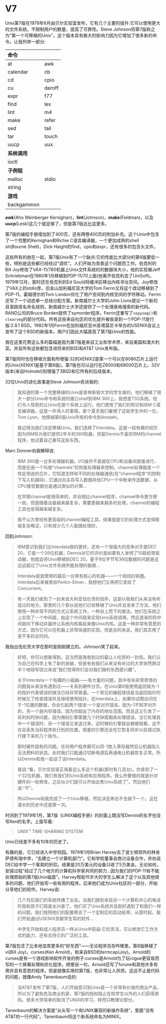 # V7

Unix第7版在1979年6月由贝尔实验室发布，它有几个主要的提升:它可以使用更大的文件系统，不限制用户的数量，提高了可靠性。Steve Johnson将第7版称之为“第一个可移植的Unix”。这个版本具有极大的影响力因为它增加了很多新的命令。让我列举一部分:

|**命令**||
|:--|:--|
|at|awk|
|calendar|cb|
|cd|cpio|
|cu|deroff|
|expr|f77|
|find|lex|
|lint|m4|
|make|refer|
|sed|tail|
|tar|touch|
|uucp|uux|
|**系统调用**||
|ioctl||
|**子例程**||
|malloc|stdio|
|string||
|**游戏**||
|backgammon||

**awk**(Aho Weinberger Kernighan)，**lint**(Johnson)，**make**(Feldman)，以及**uucp**(Lesk)这几个就足够了，但是第7版远比这更多。

第7版的编程手册增加到了400页，还有两卷400页的附加补充。这个Unix中包含了一个完整的Kernighan和Richie C语言编译器，一个更加成熟的shell sh(Bourne Shell)，Dick Haight的find，cpio和expr，还有很多的包含头文件。

这些所有的放在一起，第7版Unix有了一个缺点:它的性能比大部分的第6版要低一些，特别是这些都已经经过“调优”。人们开始为改善这个问题而工作。伯克利的Bill Joy修改了VAX-11/780机器上Unix文件系统的的数据块大小，他的实现被Jeff Schriebman在1980年1月移植到PDP-11/70上面(他离开伯克利去了UniSoft)。1979年12月，那时还在伯克利的Ed Gould将缓冲区移出内核寻址空间。Joy修改了VAX上的*stdio*库，旧金山加利福尼亚大学的Tom Ferrin又将这个改动移植到了PDP-11。霍姆德尔的Tom London优化了用户空间到内核空间的字符移动。Ferrin还写了一个动态单一总线分配方案。新南威尔士大学的John Lions提议一个新的目录路径名命名规则，新南威尔士大学还提供了一个处理表格搜索的新代码。RAND公司的Bruce Borden提供了symorder程序。Ferrin还重写了`copyseg()`和`clearseg`的部分代码。所有这些来自社区的优化提升被收录到一个PDP-11发行版:2.8.1 BSD。1982年1月Ferrin在加利福尼亚州圣塔莫尼卡举办的USENIX会议上宣布了这个BSD的新版本。用户们因此大幅提高了第7版Unix的性能。

我在这里花费这么多的篇幅是因为第7版是来自工业和学术界，来自美国和澳大利亚。并且所有这些都包含进将来的BSD和AT&T Unix发布版。

第7版同时也在移植方面有所增强:32的XENIX2是第一个可以在8086芯片上运行的Unix(XENIX1是基于第6版)。第7版也可以运行在Z8000和68000芯片上。32V版本(来自Holmdel)则增强了3BSD和它所有的后续版本。

32位Unix的进化故事是Steve Johnson告诉我的:

> 我知道的第一个完整移植的Unix是普林斯顿大学的学生做的。他们移植了很大一部分Unix命令和系统的接口shell到IBM 360上。我想是TSS系统。他们令人惊奇的让Unix在那个系统上运行。他们使用了我们的知识和IBM C语言编译器，这是一件诱人的事情。那个夏天我们雇佣了这些学生中的一位，Tom Lyon，他移植第6版Unix所有的命令到Amdahl。

> 我记得当我们决定移植Unix。我们选择了Interdata。这是一段有趣的经历因为IBM将为我们提供2年半的360机器，但是Dennis不喜欢IBM的channel程序，他试着自己重写这些东西。

Marc Donner向我解释说:

> IBM 360是一台多处理器机器。I/O操作不直接在CPU和设备间直接进行，而是在由一个叫做“channels”的附属处理器来控制。channel处理器是一个特定用途的芯片，它知道怎样和不同的处理器通信(在“channel程序”的控制下写入机器码)...它通过向主存写入数据并给CPU一个中断来传送数据，从CPU接受数据也是通过类似的计算...

> 在早期channel是很简单的，并且相比channel程序，channel命令更方便一些。但是随着设备越来越复杂，需要更越来越多的处理，channel的编程工具也变得越来越复杂。

> 我不认为曾经有更高级的channel编程工具，结果就是它的处理方式变得极端复杂晦涩，只有很少几个人能搞处理好。

回到Johnson:

> IBM意识到我们比Interdata做的更好。还有一个很强大的竞争对手是DEC 20，它是一个26位机器，Dennis对它的评价是如果有人发明了10路纸带驱动器，他就会将Unix移植到DEC 20。基于8位字节写36位数据的问题是这远远超过了Unix文件系统所能处理的极限...

> Interdata是我使用的最后一台带有核心的机器——一个绕线的铁圈。Interdata后来被卖给Perkin-Elmer，我想他们又再把它卖给了Concurrent。

> 有一天我们收到了一封来自大利亚伍伦贡的信件，这是以我我们从来没有听说过的地方。那里的几个家伙说他们已经移植了Unix并且发来了方法。他们使用一种非常不同的方式让系统工作，一种自上而下的做法。他们在系统之上实现了一个中间层，由这个中间层来实现Unix系统调用，然后逐渐的将中间层向下移动并最终让系统内核看起来像Unix内核。这是一种非常有意思的方式，因为它可以在机器上非常快速的实现。但是总的来说，我们其实用了差不多的总时间。

我指出伍伦贡大学在那时是刚刚建立的。Johnson笑了起来。

> 好吧，你可以想象得到，这当然是我收到过的最让人吃惊的一封信。我们认为自己在科学上有了新的突破，但是有些我们从来没有听过的大学突然跨过半个地球写信过来说“我们觉得你们会对我们做的东西感兴趣”。

> 关于Interdata一个有趣的小插曲——有大量的问题，其中有些非常奇怪的问题我从来没有遇到过——关系到硬件分页。在Unix第6版使用返回值为-1的指针代表错误的做法已经非常普遍。一个常见的编程错误是当返回指针的时候忘了检查错误并且继续使用指针。在Interdata上，如果你试图访问位于-1位置的数据，你会引起两个错误:一个是对齐错误，因为-1不知字对齐的，另一个是内存错误，因为你超出了内存的地址范围。而且这又引发了一系列的时钟问题，因为微码引擎需要几个时钟周期来处理错误，当它处理其中一个错误时，另一个错误又发送过来，这时微码引擎就会被被阻塞。这不仅会丢失当前程序执行到的位置，阻塞的引擎还会在它恢复同步以前错过执行接下来的几个指令。

> 那时硬件固有的问题。任何用户程序都可以将-1放入寄存器然后让机器陷入无法预料的状态。此时我们只能通过切断电源后再通电让机器恢复正常。所以Dennis和我一起谈了谈Interdata。

> 我说:“看，贝尔实验室正用着这么多这个机器(那时有几百台)，你拿到了一个32位机器，我们有我们的Unix系统和应用程序。我么所要做的就是针对硬件的一些修改，之后伙计们就可以开始出售Unix系统了”。然后他们说:“不”。

> 所以Dennis和我完成了一个Unix移植，然后决定再也不去做下一个。这在漫长的历史中还是第一次。

时间到了1979年1月，第7版《UNIX编程手册》的封面上既没写Dennis的名字也没写Ken的名字。上面写着:

> UNIX™ TIME-SHARING SYSTEM

Unix已经差不多有10年的历史了。

有趣的是，它已经进入中学校园。1979年1月Brian Harvey去了波士顿郊外的林肯萨德布瑞中学，“去建立一个计算机部门”。它和学校董事会商讨设备合作，并劝说DEC给中学一个客观的折扣。结果是20万美元的设备只收了5万美金。无论如何，安装过程“经过了几个地方的计算机科学家共同的努力...因为我们的PDP-11有不能处理原始的第7版Unix磁盘”。Harvey帮助15岁大的学生么解决了这个以及其他很多的问题，他们开始写一些有用的程序。后来他们成为Unix社区的一部分，开始分享他们的软件。Harvey说:

> 几个月后我们的系统传播了出去。当我们接到来自另一个计算机中心的电话时我和孩子们简直太兴奋了。他们买了Unix系统并且刚好遇到了和我们一样的问题，我们按照他们的配置寄去了一个定制后的启动纸带。从那时起，我们开始通过USENIX贡献学生写的软件...

> 中学生开始和成人程序员一样从Unix中获益:它的灵活，可以修改它工作方式的能力，还有支持它的广泛的工具。

第7版包含了比本地宝库更多的“好东西”——无论程序员存咋哪里。第8版移植了vi(Bill Joy)，curses(Ken Arnold)，和来自BSD的termcap(Joy)。Arnold的curses是有一个游戏影响软件开发的例子:curses是Arnold为了玩rogue更容易而写的一个屏幕处理和优化程序。顺便说一句，Arnold还写了forune和其他许多有用并且有意思的程序。但是就像实用的第7版，也非常让人厌烦。这远不止是代码的问题，就像Andy Tanenbaum说的:

> 当AT&T发布了第7版，人们开始意识到Unix是一个非常有价值的商业产品，所以为了避免危及商业机密，第7版的授权阻止在校学生以外的人们获得源码。很多大学简单的取消了UNIX的学习，转而只教理论部分。

Tanenbaum的解决方案是“从头写一个和UNIX兼容的新操作系统”，里面“没有AT&T的一行代码”。Tanenbaum将这个新系统命名为MINIX。
